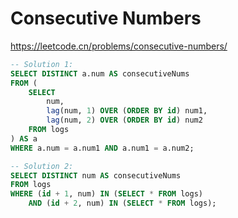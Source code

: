 # Consecutive Numbers

<https://leetcode.cn/problems/consecutive-numbers/>

```sql
-- Solution 1:
SELECT DISTINCT a.num AS consecutiveNums
FROM (
    SELECT
        num,
        lag(num, 1) OVER (ORDER BY id) num1,
        lag(num, 2) OVER (ORDER BY id) num2
    FROM logs
) AS a
WHERE a.num = a.num1 AND a.num1 = a.num2;

-- Solution 2:
SELECT DISTINCT num AS consecutiveNums
FROM logs
WHERE (id + 1, num) IN (SELECT * FROM logs)
    AND (id + 2, num) IN (SELECT * FROM logs);
```
